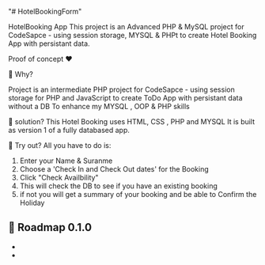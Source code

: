 "# HotelBookingForm" 

HotelBooking App
This project is an Advanced PHP & MySQL project for CodeSapce - using session storage, MYSQL & PHPt to create Hotel Booking App with persistant data.

Proof of concept ❤

🤷‍ Why?

Project is an intermediate PHP project for CodeSapce - using session storage for PHP and JavaScript to create ToDo App with persistant data without a DB
To enhance my MYSQL , OOP & PHP skills

🤔 solution?
This Hotel Booking uses HTML, CSS , PHP and MYSQL
It is built as version 1 of a fully databased app.


🚀 Try out?
All you have to do is: 

1. Enter your Name & Suranme
2. Choose a 'Check In and Check Out dates' for the Booking
3. Click "Check Availbility" 
4. This will check the DB to see if you have an existing booking 
5. if not you will get a summary of your booking and be able to Confirm the Holiday

🚚 Roadmap
0.1.0
- 
- 
- 